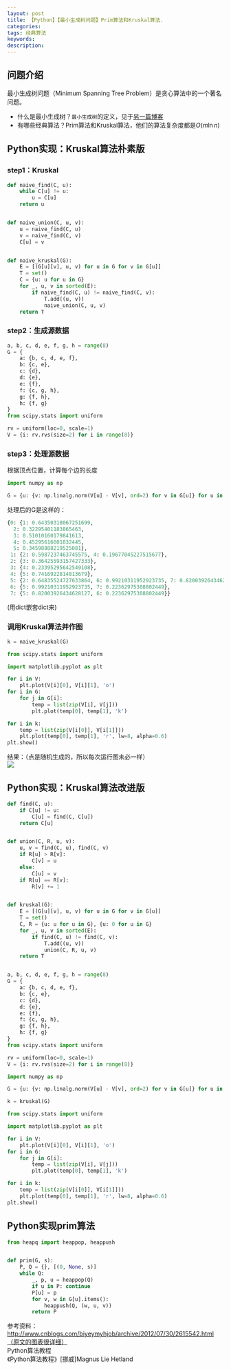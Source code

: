 ```yaml
---
layout: post
title: 【Python】【最小生成树问题】Prim算法和Kruskal算法.
categories: 
tags: 经典算法
keywords:
description:
---
```


## 问题介绍

最小生成树问题（Minimum Spanning Tree Problem）是贪心算法中的一个著名问题。  

- 什么是最小生成树？`最小生成树`的定义，见于[另一篇博客](http://www.guofei.site/2017/05/18/algorithm2.html#title6)  
- 有哪些经典算法？Prim算法和Kruskal算法，他们的算法复杂度都是$O(m\ln n)$  


## Python实现：Kruskal算法朴素版  

### step1：Kruskal

```py
def naive_find(C, u):
    while C[u] != u:
        u = C[u]
    return u


def naive_union(C, u, v):
    u = naive_find(C, u)
    v = naive_find(C, v)
    C[u] = v


def naive_kruskal(G):
    E = [(G[u][v], u, v) for u in G for v in G[u]]
    T = set()
    C = {u: u for u in G}
    for _, u, v in sorted(E):
        if naive_find(C, u) != naive_find(C, v):
            T.add((u, v))
            naive_union(C, u, v)
    return T
```

### step2：生成源数据
```py
a, b, c, d, e, f, g, h = range(8)
G = {
    a: {b, c, d, e, f},
    b: {c, e},
    c: {d},
    d: {e},
    e: {f},
    f: {c, g, h},
    g: {f, h},
    h: {f, g}
}
from scipy.stats import uniform

rv = uniform(loc=0, scale=1)
V = {i: rv.rvs(size=2) for i in range(8)}
```

### step3：处理源数据
根据顶点位置，计算每个边的长度
```py
import numpy as np

G = {u: {v: np.linalg.norm(V[u] - V[v], ord=2) for v in G[u]} for u in G}
```
处理后的G是这样的：
```py
{0: {1: 0.64350318067251699,
  2: 0.32295401183865463,
  3: 0.51010160179841613,
  4: 0.45295616601832445,
  5: 0.34598888219525081},
 1: {2: 0.5987237463745575, 4: 0.19677045227515677},
 2: {3: 0.36425593157427333},
 3: {4: 0.23395295642549108},
 4: {5: 0.7416922814813679},
 5: {2: 0.64835524727633864, 6: 0.99210311952923735, 7: 0.82003926434628127},
 6: {5: 0.99210311952923735, 7: 0.22362975308802449},
 7: {5: 0.82003926434628127, 6: 0.22362975308802449}}
```
(用dict嵌套dict来)
### 调用Kruskal算法并作图

```py
k = naive_kruskal(G)

from scipy.stats import uniform

import matplotlib.pyplot as plt

for i in V:
    plt.plot(V[i][0], V[i][1], 'o')
for i in G:
    for j in G[i]:
        temp = list(zip(V[i], V[j]))
        plt.plot(temp[0], temp[1], 'k')

for i in k:
    temp = list(zip(V[i[0]], V[i[1]]))
    plt.plot(temp[0], temp[1], 'r', lw=8, alpha=0.6)
plt.show()
```


结果：（点是随机生成的，所以每次运行图未必一样）  
<img src='http://www.guofei.site/public/postimg/minimumspanningtree1.png'>


## Python实现：Kruskal算法改进版

```py
def find(C, u):
    if C[u] != u:
        C[u] = find(C, C[u])
    return C[u]


def union(C, R, u, v):
    u, v = find(C, u), find(C, v)
    if R[u] > R[v]:
        C[v] = u
    else:
        C[u] = v
    if R[u] == R[v]:
        R[v] += 1


def kruskal(G):
    E = [(G[u][v], u, v) for u in G for v in G[u]]
    T = set()
    C, R = {u: u for u in G}, {u: 0 for u in G}
    for _, u, v in sorted(E):
        if find(C, u) != find(C, v):
            T.add((u, v))
            union(C, R, u, v)
    return T


a, b, c, d, e, f, g, h = range(8)
G = {
    a: {b, c, d, e, f},
    b: {c, e},
    c: {d},
    d: {e},
    e: {f},
    f: {c, g, h},
    g: {f, h},
    h: {f, g}
}
from scipy.stats import uniform

rv = uniform(loc=0, scale=1)
V = {i: rv.rvs(size=2) for i in range(8)}

import numpy as np

G = {u: {v: np.linalg.norm(V[u] - V[v], ord=2) for v in G[u]} for u in G}

k = kruskal(G)

from scipy.stats import uniform

import matplotlib.pyplot as plt

for i in V:
    plt.plot(V[i][0], V[i][1], 'o')
for i in G:
    for j in G[i]:
        temp = list(zip(V[i], V[j]))
        plt.plot(temp[0], temp[1], 'k')

for i in k:
    temp = list(zip(V[i[0]], V[i[1]]))
    plt.plot(temp[0], temp[1], 'r', lw=8, alpha=0.6)
plt.show()

```


## Python实现prim算法
```py
from heapq import heappop, heappush


def prim(G, s):
    P, Q = {}, [(0, None, s)]
    while Q:
        _, p, u = heappop(Q)
        if u in P: continue
        P[u] = p
        for v, w in G[u].items():
            heappush(Q, (w, u, v))
        return P

```




参考资料：  
http://www.cnblogs.com/biyeymyhjob/archive/2012/07/30/2615542.html（原文的图表很详细）  
Python算法教程  
《Python算法教程》[挪威]Magnus Lie Hetland
